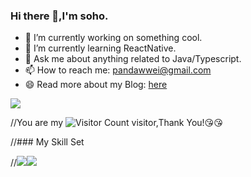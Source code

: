 ### Hi there 👋,I'm soho.

- 🔭 I’m currently working on something cool.
- 🌱 I’m currently learning ReactNative.
- 💬 Ask me about anything related to Java/Typescript.
- 📫 How to reach me: pandawwei@gmail.com
- 😄 Read more about my Blog: [here](https://blog.csdn.net/qq_44231797?spm=1000.2115.3001.5343)

![](https://github-readme-stats.vercel.app/api?username=weisoho&show_icons=true&theme=transparent)

//You are my ![Visitor Count](https://profile-counter.glitch.me/weisoho/count.svg) visitor,Thank You!:kissing_heart::kissing_heart:

//### My Skill Set

//![](https://img.shields.io/badge/Java-ED8B00?style=for-the-badge&logo=openjdk&logoColor=white)![](https://img.shields.io/badge/Typescript-3776AB?style=for-the-badge&logo=python&logoColor=white)

